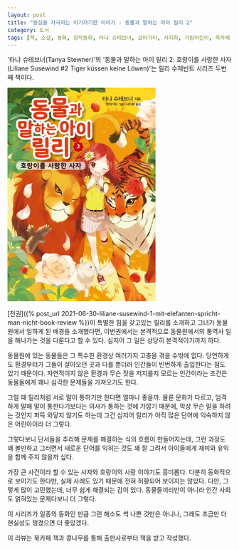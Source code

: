 ```yaml
---
layout: post
title: "동심을 자극하는 아기자기한 이야기 - 동물과 말하는 아이 릴리 2"
category: 도서
tags: [책, 소설, 동화, 창작동화, 타냐 슈테브너, 코마가타, 서지희, 가람어린이, 북카페 책과 콩나무, 서평]
---
```


'타냐 슈테브너(Tanya Stewner)'의
'동물과 말하는 아이 릴리 2: 호랑이를 사랑한 사자(Liliane Susewind #2 Tiger küssen keine Löwen)'는
릴리 수제빈트 시리즈 두번째 책이다.

![표지](/images/book/liliane-susewind-2-tiger-kussen-keine-lowen-book-h480.jpg)

[전권]({% post_url 2021-06-30-liliane-susewind-1-mit-elefanten-spricht-man-nicht-book-review %})이 특별한 힘을 갖고있는 릴리를 소개하고
그녀가 동물원에서 일하게 된 배경을 소개했다면,
이번권에서는 본격적으로 동물원에서의 통역사 일을 해나가는 것을 다룬다고 할 수 있다.
심지어 그 일은 상당히 본격적이기까지 하다.

동물원에 있는 동물들은 그 특수한 환경상 여러가지 고충을 겪을 수밖에 없다.
당연하게도 환경부터가 그들이 살아오던 곳과 다를 뿐더러
인간들이 빈번하게 출입한다는 점도 있기 때문이다.
자연적이지 않은 환경과 무슨 짓을 저지를지 모르는 인간이라는 조건은
동물들에게 꽤나 심각한 문제들을 가져오기도 한다.

그럴 때 릴리처럼 서로 말이 통하기만 한다면 얼마나 좋을까.
물론 문화가 다르고, 엄격하게 말해 말이 통한다기보다는 의사가 통하는 것에 가깝기 때문에,
막상 무슨 말을 하려는 것인지 퍼뜩 와닿지 않기도 하는데
그건 심지어 릴리가 아직 많은 단어에 익숙하지 않은 어린아이라 더 그렇다.

그렇다보니 단서들을 추리해 문제를 해결하는 식의 흐름이 만들어지는데,
그런 과정도 꽤 볼만하고
그러면서 새로운 단어를 익히는 것도 꽤 잘 그려서
아이들에게 재미와 유익을 함께 주지 않을까 싶다.

가장 큰 사건이라 할 수 있는 사자와 호랑이의 사랑 이야기도 흥미롭다.
다분히 동화적으로 보이기도 한다만, 실제 사례도 있기 때문에 전혀 허황되어 보이지는 않았다.
다만, 그렇게 많이 고민했는데, 너무 쉽게 해결되는 감이 있다.
동물들끼리만이 아니라 인간 사회도 얽혀있는 문제다보니 더 그렇다.

이 시리즈가 일종의 동화인 만큼 그런 해소도 썩 나쁜 것만은 아니나,
그래도 조금만 더 현실성도 챙겼으면 더 좋았겠다.



<div class="im im-info">
이 리뷰는 북카페 책과 콩나무를 통해 출판사로부터 책을 받고 작성했다.
</div>
